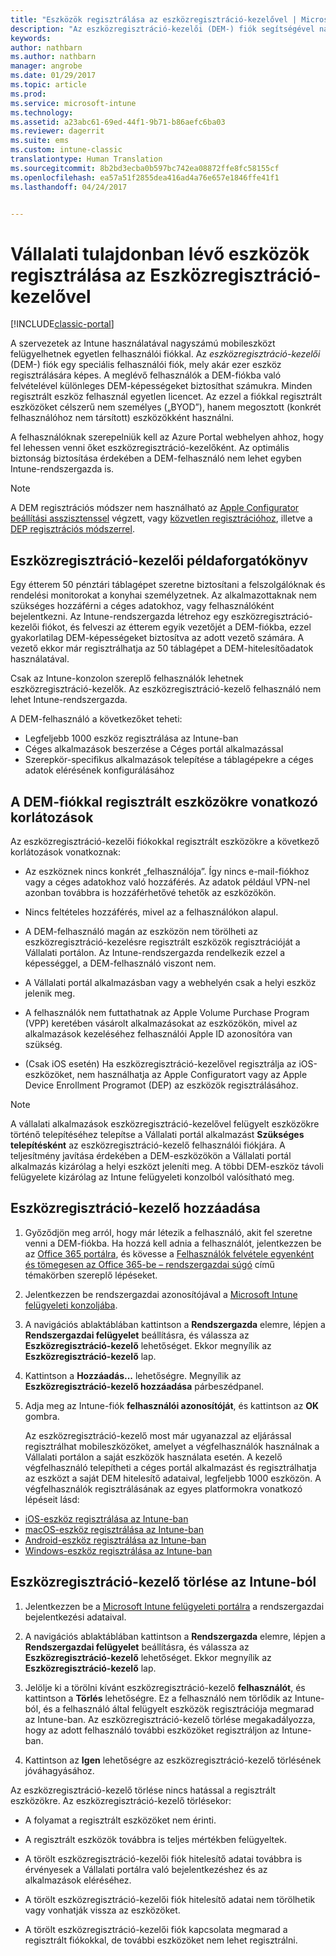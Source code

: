 ```yaml
---
title: "Eszközök regisztrálása az eszközregisztráció-kezelővel | Microsoft Docs"
description: "Az eszközregisztráció-kezelői (DEM-) fiók segítségével nagy számú megosztott, vállalati tulajdonban lévő, egy felhasználói fiókkal rendelkező mobileszköz kezelhető."
keywords: 
author: nathbarn
ms.author: nathbarn
manager: angrobe
ms.date: 01/29/2017
ms.topic: article
ms.prod: 
ms.service: microsoft-intune
ms.technology: 
ms.assetid: a23abc61-69ed-44f1-9b71-b86aefc6ba03
ms.reviewer: dagerrit
ms.suite: ems
ms.custom: intune-classic
translationtype: Human Translation
ms.sourcegitcommit: 8b2bd3ecba0b597bc742ea08872ffe8fc58155cf
ms.openlocfilehash: ea57a51f2855dea416ad4a76e657e1846ffe41f1
ms.lasthandoff: 04/24/2017


---
```



# <a name="enroll-corporate-owned-devices-with-the-device-enrollment-manager-in-microsoft-intune"></a>Vállalati tulajdonban lévő eszközök regisztrálása az Eszközregisztráció-kezelővel

[!INCLUDE[classic-portal](../includes/classic-portal.md)]

A szervezetek az Intune használatával nagyszámú mobileszközt felügyelhetnek egyetlen felhasználói fiókkal. Az *eszközregisztráció-kezelői* (DEM-) fiók egy speciális felhasználói fiók, mely akár ezer eszköz regisztrálására képes. A meglévő felhasználók a DEM-fiókba való felvételével különleges DEM-képességeket biztosíthat számukra. Minden regisztrált eszköz felhasznál egyetlen licencet. Az ezzel a fiókkal regisztrált eszközöket célszerű nem személyes („BYOD”), hanem megosztott (konkrét felhasználóhoz nem társított) eszközökként használni.  

A felhasználóknak szerepelniük kell az Azure Portal webhelyen ahhoz, hogy fel lehessen venni őket eszközregisztráció-kezelőként. Az optimális biztonság biztosítása érdekében a DEM-felhasználó nem lehet egyben Intune-rendszergazda is.

>[!NOTE]
>A DEM regisztrációs módszer nem használható az [Apple Configurator beállítási asszisztenssel](ios-setup-assistant-enrollment-in-microsoft-intune.md) végzett, vagy [közvetlen regisztrációhoz](ios-direct-enrollment-in-microsoft-intune.md), illetve a [DEP regisztrációs módszerrel](ios-device-enrollment-program-in-microsoft-intune.md).

## <a name="example-of-a-device-enrollment-manager-scenario"></a>Eszközregisztráció-kezelői példaforgatókönyv

Egy étterem 50 pénztári táblagépet szeretne biztosítani a felszolgálóknak és rendelési monitorokat a konyhai személyzetnek. Az alkalmazottaknak nem szükséges hozzáférni a céges adatokhoz, vagy felhasználóként bejelentkezni. Az Intune-rendszergazda létrehoz egy eszközregisztráció-kezelői fiókot, és felveszi az étterem egyik vezetőjét a DEM-fiókba, ezzel gyakorlatilag DEM-képességeket biztosítva az adott vezető számára. A vezető ekkor már regisztrálhatja az 50 táblagépet a DEM-hitelesítőadatok használatával.

Csak az Intune-konzolon szereplő felhasználók lehetnek eszközregisztráció-kezelők. Az eszközregisztráció-kezelő felhasználó nem lehet Intune-rendszergazda.

A DEM-felhasználó a következőket teheti:

-   Legfeljebb 1000 eszköz regisztrálása az Intune-ban
-   Céges alkalmazások beszerzése a Céges portál alkalmazással
-   Szerepkör-specifikus alkalmazások telepítése a táblagépekre a céges adatok elérésének konfigurálásához

## <a name="limitations-of-devices-that-are-enrolled-with-a-dem-account"></a>A DEM-fiókkal regisztrált eszközökre vonatkozó korlátozások

Az eszközregisztráció-kezelői fiókokkal regisztrált eszközökre a következő korlátozások vonatkoznak:

  - Az eszköznek nincs konkrét „felhasználója”. Így nincs e-mail-fiókhoz vagy a céges adatokhoz való hozzáférés. Az adatok például VPN-nel azonban továbbra is hozzáférhetővé tehetők az eszközökön.

  - Nincs feltételes hozzáférés, mivel az a felhasználókon alapul.

  - A DEM-felhasználó magán az eszközön nem törölheti az eszközregisztráció-kezelésre regisztrált eszközök regisztrációját a Vállalati portálon. Az Intune-rendszergazda rendelkezik ezzel a képességgel, a DEM-felhasználó viszont nem.

  - A Vállalati portál alkalmazásban vagy a webhelyén csak a helyi eszköz jelenik meg.

  - A felhasználók nem futtathatnak az Apple Volume Purchase Program (VPP) keretében vásárolt alkalmazásokat az eszközökön, mivel az alkalmazások kezeléséhez felhasználói Apple ID azonosítóra van szükség.

  - (Csak iOS esetén) Ha eszközregisztráció-kezelővel regisztrálja az iOS-eszközöket, nem használhatja az Apple Configuratort vagy az Apple Device Enrollment Programot (DEP) az eszközök regisztrálásához.

> [!NOTE]
> A vállalati alkalmazások eszközregisztráció-kezelővel felügyelt eszközökre történő telepítéséhez telepítse a Vállalati portál alkalmazást **Szükséges telepítésként** az eszközregisztráció-kezelő felhasználói fiókjára.
> A teljesítmény javítása érdekében a DEM-eszközökön a Vállalati portál alkalmazás kizárólag a helyi eszközt jeleníti meg. A többi DEM-eszköz távoli felügyelete kizárólag az Intune felügyeleti konzolból valósítható meg.


## <a name="add-a-device-enrollment-manager"></a>Eszközregisztráció-kezelő hozzáadása

1.  Győződjön meg arról, hogy már létezik a felhasználó, akit fel szeretne venni a DEM-fiókba. Ha hozzá kell adnia a felhasználót, jelentkezzen be az [Office 365 portálra](https://go.microsoft.com/fwlink/p/?LinkId=698854), és kövesse a [Felhasználók felvétele egyenként és tömegesen az Office 365-be – rendszergazdai súgó](https://support.office.com/article/Add-users-individually-or-in-bulk-to-Office-365-Admin-Help-1970f7d6-03b5-442f-b385-5880b9c256ec) című témakörben szereplő lépéseket.

2.  Jelentkezzen be rendszergazdai azonosítójával a [Microsoft Intune felügyeleti konzoljába](https://manage.microsoft.com).

3.  A navigációs ablaktáblában kattintson a **Rendszergazda** elemre, lépjen a **Rendszergazdai felügyelet** beállításra, és válassza az **Eszközregisztráció-kezelő** lehetőséget. Ekkor megnyílik az **Eszközregisztráció-kezelő** lap.

4.  Kattintson a **Hozzáadás...** lehetőségre. Megnyílik az **Eszközregisztráció-kezelő hozzáadása** párbeszédpanel.

5.  Adja meg az Intune-fiók **felhasználói azonosítóját**, és kattintson az **OK** gombra.

    Az eszközregisztráció-kezelő most már ugyanazzal az eljárással regisztrálhat mobileszközöket, amelyet a végfelhasználók használnak a Vállalati portálon a saját eszközök használata esetén. A kezelő végfelhasználó telepítheti a céges portál alkalmazást és regisztrálhatja az eszközt a saját DEM hitelesítő adataival, legfeljebb 1000 eszközön. A végfelhasználók regisztrálásának az egyes platformokra vonatkozó lépéseit lásd:

  - [iOS-eszköz regisztrálása az Intune-ban](https://docs.microsoft.com/intune/enduser/enroll-your-device-in-intune-ios)
  - [macOS-eszköz regisztrálása az Intune-ban](https://docs.microsoft.com/intune/enduser/enroll-your-device-in-intune-macos)
  - [Android-eszköz regisztrálása az Intune-ban](https://docs.microsoft.com/intune/enduser/enroll-your-device-in-intune-android)
  - [Windows-eszköz regisztrálása az Intune-ban](https://docs.microsoft.com/intune/enduser/enroll-your-device-in-intune-windows)

## <a name="delete-a-device-enrollment-manager-from-intune"></a>Eszközregisztráció-kezelő törlése az Intune-ból

1.  Jelentkezzen be a [Microsoft Intune felügyeleti portálra](https://manage.microsoft.com) a rendszergazdai bejelentkezési adataival.

2.  A navigációs ablaktáblában kattintson a **Rendszergazda** elemre, lépjen a **Rendszergazdai felügyelet** beállításra, és válassza az **Eszközregisztráció-kezelő** lehetőséget. Ekkor megnyílik az **Eszközregisztráció-kezelő** lap.

3.  Jelölje ki a törölni kívánt eszközregisztráció-kezelő **felhasználót**, és kattintson a **Törlés** lehetőségre. Ez a felhasználó nem törlődik az Intune-ból, és a felhasználó által felügyelt eszközök regisztrációja megmarad az Intune-ban. Az eszközregisztráció-kezelő törlése megakadályozza, hogy az adott felhasználó további eszközöket regisztráljon az Intune-ban.

4.  Kattintson az **Igen** lehetőségre az eszközregisztráció-kezelő törlésének jóváhagyásához.

Az eszközregisztráció-kezelő törlése nincs hatással a regisztrált eszközökre. Az eszközregisztráció-kezelő törlésekor:

-   A folyamat a regisztrált eszközöket nem érinti.

-   A regisztrált eszközök továbbra is teljes mértékben felügyeltek.

-   A törölt eszközregisztráció-kezelői fiók hitelesítő adatai továbbra is érvényesek a Vállalati portálra való bejelentkezéshez és az alkalmazások eléréséhez.

-   A törölt eszközregisztráció-kezelői fiók hitelesítő adatai nem törölhetik vagy vonhatják vissza az eszközöket.

-   A törölt eszközregisztráció-kezelői fiók kapcsolata megmarad a regisztrált fiókokkal, de további eszközöket nem lehet regisztrálni.

